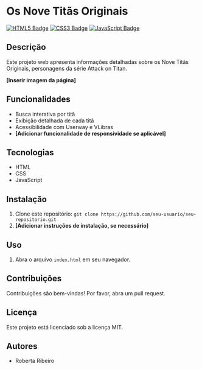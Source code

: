 # Os Nove Titãs Originais

[![HTML5 Badge](https://img.shields.io/badge/html5-%23E34F26B.svg)](https://en.wikipedia.org/wiki/HTML)
[![CSS3 Badge](https://img.shields.io/badge/css3-%231572B6.svg)](https://en.wikipedia.org/wiki/CSS)
[![JavaScript Badge](https://img.shields.io/badge/javascript-%F0%9F%9E%AB%20yellow.svg)](https://en.wikipedia.io/wiki/wiki/JavaScript)
## Descrição
Este projeto web apresenta informações detalhadas sobre os Nove Titãs Originais, personagens da série Attack on Titan. 

**[Inserir imagem da página]**

## Funcionalidades
* Busca interativa por titã
* Exibição detalhada de cada titã
* Acessibilidade com Userway e VLibras
* **[Adicionar funcionalidade de responsividade se aplicável]**

## Tecnologias
* HTML
* CSS
* JavaScript

## Instalação
1. Clone este repositório: `git clone https://github.com/seu-usuario/seu-repositorio.git`
2. **[Adicionar instruções de instalação, se necessário]**

## Uso
1. Abra o arquivo `index.html` em seu navegador.

## Contribuições
Contribuições são bem-vindas! Por favor, abra um pull request.

## Licença
Este projeto está licenciado sob a licença MIT.

## Autores
* Roberta Ribeiro